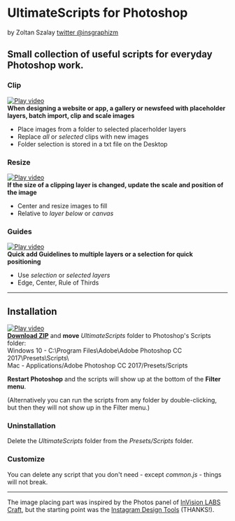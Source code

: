 # UltimateScripts for Photoshop
by Zoltan Szalay [twitter @insgraphizm](https://twitter.com/insgraphizm)

## Small collection of useful scripts for everyday Photoshop work.

### Clip
[![Play video](https://raw.githubusercontent.com/ins/UltimateScripts-Ps/gh-pages/i/clip.png)](https://vimeo.com/166353594)  
**When designing a website or app, a gallery or newsfeed with placeholder layers, batch import, clip and scale images**
- Place images from a folder to selected placerholder layers
- Replace *all* or *selected* clips with new images
- Folder selection is stored in a txt file on the Desktop

### Resize
[![Play video](https://raw.githubusercontent.com/ins/UltimateScripts-Ps/gh-pages/i/resize.png)](https://vimeo.com/166353603)  
**If the size of a clipping layer is changed, update the scale and position of the image**
- Center and resize images to fill
- Relative to *layer below* or *canvas*

### Guides
[![Play video](https://raw.githubusercontent.com/ins/UltimateScripts-Ps/gh-pages/i/guides.png)](https://vimeo.com/166353608)  
**Quick add Guidelines to multiple layers or a selection for quick positioning**
- Use *selection* or *selected layers*
- Edge, Center, Rule of Thirds

---

## Installation
[![Play video](https://raw.githubusercontent.com/ins/UltimateScripts-Ps/gh-pages/i/install.png)](https://vimeo.com/166353587)  
**[Download ZIP](https://github.com/ins/UltimateScripts-Ps/archive/master.zip)** and **move** *UltimateScripts* folder to Photoshop's Scripts folder:  
Windows 10 - C:\Program Files\Adobe\Adobe Photoshop CC 2017\Presets\Scripts\  
Mac - Applications/Adobe Photoshop CC 2017/Presets/Scripts

**Restart Photoshop** and the scripts will show up at the bottom of the **Filter menu**.

(Alternatively you can run the scripts from any folder by double-clicking, but then they will not show up in the Filter menu.)

### Uninstallation
Delete the *UltimateScripts* folder from the *Presets/Scripts* folder.

### Customize
You can delete any script that you don't need - except *common.js* - things will not break.

---

The image placing part was inspired by the Photos panel of [InVision LABS Craft](https://www.invisionapp.com/craft), but the starting point was the [Instagram Design Tools](https://github.com/iansilber/ig-design-tools) (THANKS!).
